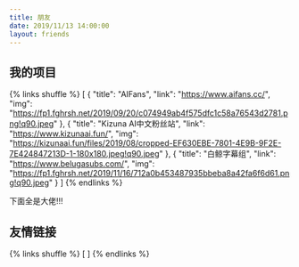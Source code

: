 ```yaml
---
title: 朋友
date: 2019/11/13 14:00:00
layout: friends
---
```


## 我的项目

{% links shuffle %}
[
{
"title": "AIFans",
"link": "https://www.aifans.cc/",
"img": "https://fp1.fghrsh.net/2019/09/20/c074949ab4f575dfc1c58a76543d2781.png!q90.jpeg"
},
{
"title": "Kizuna AI中文粉丝站",
"link": "https://www.kizunaai.fun/",
"img": "https://kizunaai.fun/files/2019/08/cropped-EF630EBE-7801-4E9B-9F2E-7E424847213D-1-180x180.jpeg!q90.jpeg"
},
{
"title": "白鲸字幕组",
"link": "https://www.belugasubs.com/",
"img": "https://fp1.fghrsh.net/2019/11/16/712a0b453487935bbeba8a42fa6f6d61.png!q90.jpeg"
}
]
{% endlinks %}

下面全是大佬!!!

## 友情链接

{% links shuffle %}
[
]
{% endlinks %}

